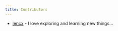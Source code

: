 ```yaml
---
title: Contributors
---
```


- [lencx](https://github.com/lencx) - I love exploring and learning new things...
